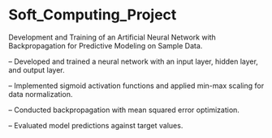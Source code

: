# Soft_Computing_Project
Development and Training of an Artificial Neural Network with Backpropagation for Predictive Modeling on Sample Data.

– Developed and trained a neural network with an input layer, hidden layer, and output layer.

– Implemented sigmoid activation functions and applied min-max scaling for data normalization.

– Conducted backpropagation with mean squared error optimization.

– Evaluated model predictions against target values.
